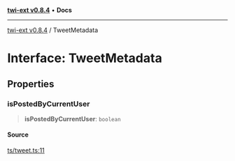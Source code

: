 [**twi-ext v0.8.4**](../README.md) • **Docs**

***

[twi-ext v0.8.4](../README.md) / TweetMetadata

# Interface: TweetMetadata

## Properties

### isPostedByCurrentUser

> **isPostedByCurrentUser**: `boolean`

#### Source

[ts/tweet.ts:11](https://github.com/Robot-Inventor/twi-ext/blob/92c3f56241bae719c15dd0d6f0a29bbe763271ef/src/ts/tweet.ts#L11)
